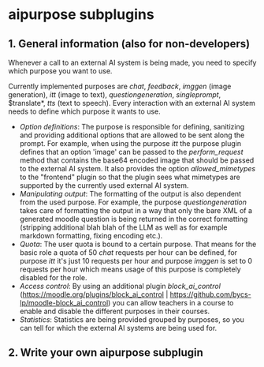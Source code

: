 # aipurpose subplugins

## 1. General information (also for non-developers)

Whenever a call to an external AI system is being made, you need to specify which purpose you want to use.

Currently implemented purposes are *chat*, *feedback*, *imggen* (image generation), *itt* (image to text), *questiongeneration*, *singleprompt*, $translate*, *tts* (text to speech). Every interaction with an external AI system needs to define which purpose it wants to use.

- *Option definitions*: The purpose is responsible for defining, sanitizing and providing additional options that are allowed to be sent along the prompt.
  For example, when using the purpose *itt* the purpose plugin defines that an option 'image' can be passed to the *perform_request* method that contains the base64 encoded image that should be passed to the external AI system. It also provides the option *allowed_mimetypes* to the "frontend" plugin so that the plugin sees what mimetypes are supported by the currently used external AI system.
- *Manipulating output*: The formatting of the output is also dependent from the used purpose. For example, the purpose *questiongeneration* takes care of formatting the output in a way that only the bare XML of a generated moodle question is being returned in the correct formatting (stripping additional blah blah of the LLM as well as for example markdown formatting, fixing encoding etc.).
- *Quota*: The user quota is bound to a certain purpose. That means for the basic role a quota of 50 *chat* requests per hour can be defined, for purpose *itt* it's just 10 requests per hour and purpose *imggen* is set to 0 requests per hour which means usage of this purpose is completely disabled for the role.
- *Access control*: By using an additional plugin *block_ai_control* (https://moodle.org/plugins/block_ai_control | https://github.com/bycs-lp/moodle-block_ai_control) you can allow teachers in a course to enable and disable the different purposes in their courses.
- *Statistics*: Statistics are being provided grouped by purposes, so you can tell for which the external AI systems are being used for.

## 2. Write your own aipurpose subplugin

